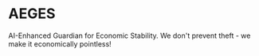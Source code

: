 # AEGES
AI-Enhanced Guardian for Economic Stability. We don't prevent theft - we make it economically pointless!
